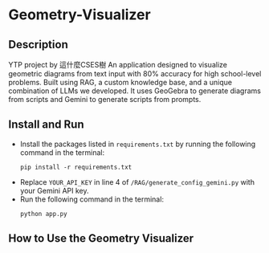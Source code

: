# Geometry-Visualizer
## Description
YTP project by 這什麼CSES樹
An application designed to visualize geometric diagrams from text input with 80% accuracy for high school-level problems. Built using RAG, a custom knowledge base, and a unique combination of LLMs we developed. It uses GeoGebra to generate diagrams from scripts and Gemini to generate scripts from prompts.

## Install and Run
- Install the packages listed in `requirements.txt` by running the following command in the terminal:  
  ```terminal
  pip install -r requirements.txt
  ```  
- Replace `YOUR_API_KEY` in line 4 of `/RAG/generate_config_gemini.py` with your Gemini API key.  
- Run the following command in the terminal:  
  ```terminal
  python app.py
  ```
  
## How to Use the Geometry Visualizer
